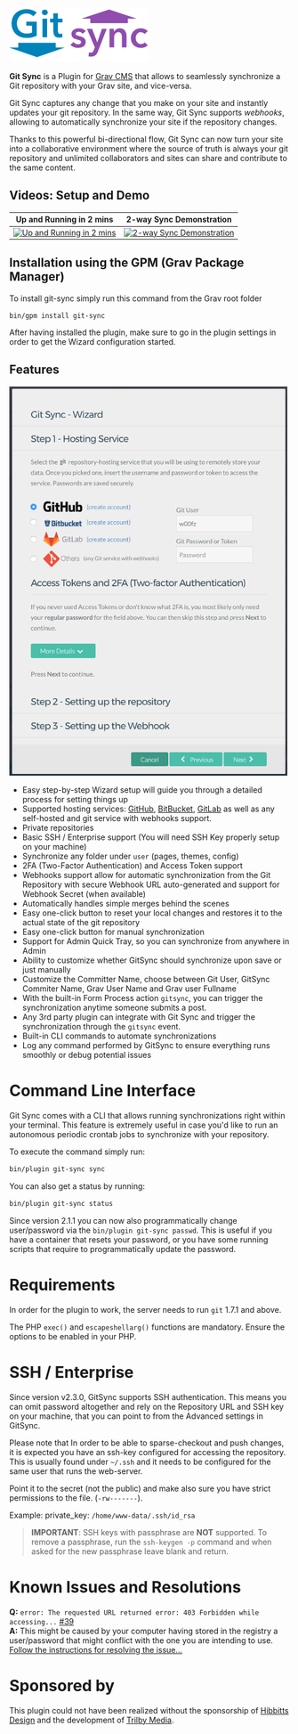 ![](images/gitsync-logo.png)

**Git Sync** is a Plugin for [Grav CMS](http://github.com/getgrav/grav) that allows to seamlessly synchronize a Git repository with your Grav site, and vice-versa. 

Git Sync captures any change that you make on your site and instantly updates your git repository. In the same way, Git Sync supports _webhooks_, allowing to automatically synchronize your site if the repository changes.

Thanks to this powerful bi-directional flow, Git Sync can now turn your site into a collaborative environment where the source of truth is always your git repository and unlimited collaborators and sites can share and contribute to the same content.


## Videos: Setup and Demo

| Up and Running in 2 mins | 2-way Sync Demonstration |
| ------------ | ----------------- |
| [![Up and Running in 2 mins](https://img.youtube.com/vi/avcGP0FAzB8/0.jpg)](https://www.youtube.com/watch?v=avcGP0FAzB8) | [![2-way Sync Demonstration](https://img.youtube.com/vi/3fy78afacyw/0.jpg)](https://www.youtube.com/watch?v=3fy78afacyw) |

## Installation using the GPM (Grav Package Manager)

To install git-sync simply run this command from the Grav root folder
```
bin/gpm install git-sync
```

After having installed the plugin, make sure to go in the plugin settings in order to get the Wizard configuration started.


## Features

<img src="wizard.png" width="500" />
 
* Easy step-by-step Wizard setup will guide you through a detailed process for setting things up
* Supported hosting services: [GitHub](https://github.com), [BitBucket](https://bitbucket.org), [GitLab](https://gitlab.com) as well as any self-hosted and git service with webhooks support.
* Private repositories
* Basic SSH / Enterprise support (You will need SSH Key properly setup on your machine)
* Synchronize any folder under `user` (pages, themes, config) 
* 2FA (Two-Factor Authentication) and Access Token support
* Webhooks support allow for automatic synchronization from the Git Repository with secure Webhook URL auto-generated and support for Webhook Secret (when available)
* Automatically handles simple merges behind the scenes
* Easy one-click button to reset your local changes and restores it to the actual state of the git repository
* Easy one-click button for manual synchronization
* Support for Admin Quick Tray, so you can synchronize from anywhere in Admin
* Ability to customize whether GitSync should synchronize upon save or just manually
* Customize the Committer Name, choose between Git User, GitSync Commiter Name, Grav User Name and Grav user Fullname 
* With the built-in Form Process action `gitsync`, you can trigger the synchronization anytime someone submits a post.
* Any 3rd party plugin can integrate with Git Sync and trigger the synchronization through the `gitsync` event.
* Built-in CLI commands to automate synchronizations
* Log any command performed by GitSync to ensure everything runs smoothly or debug potential issues

# Command Line Interface

Git Sync comes with a CLI that allows running synchronizations right within your terminal. This feature is extremely useful in case you'd like to run an autonomous periodic crontab jobs to synchronize with your repository.

To execute the command simply run:

```bash
bin/plugin git-sync sync
```

You can also get a status by running:
```bash
bin/plugin git-sync status
```

Since version 2.1.1 you can now also programmatically change user/password via the `bin/plugin git-sync passwd`. This is useful if you have a container that resets your password, or you have some running scripts that require to programmatically update the password.

# Requirements

In order for the plugin to work, the server needs to run `git` 1.7.1 and above. 

The PHP `exec()` and `escapeshellarg()` functions are mandatory. Ensure the options to be enabled in your PHP.

# SSH / Enterprise

Since version v2.3.0, GitSync supports SSH authentication. This means you can omit password altogether and rely on the Repository URL and SSH key on your machine, that you can point to from the Advanced settings in GitSync.

Please note that In order to be able to sparse-checkout and push changes, it is expected you have an ssh-key configured for accessing the repository. This is usually found under `~/.ssh` and it needs to be configured for the same user that runs the web-server.

Point it to the secret (not the public) and make also sure you have strict permissions to the file. (`-rw-------`).

Example: private_key: `/home/www-data/.ssh/id_rsa`

> **IMPORTANT**: SSH keys with passphrase are **NOT** supported. To remove a passphrase, run the `ssh-keygen -p` command and when asked for the new passphrase leave blank and return.

# Known Issues and Resolutions
**Q:** `error: The requested URL returned error: 403 Forbidden while accessing...` [#39](https://github.com/trilbymedia/grav-plugin-git-sync/issues/39)  
**A:** This might be caused by your computer having stored in the registry a user/password that might conflict with the one you are intending to use.  
[Follow the instructions for resolving the issue...](https://github.com/trilbymedia/grav-plugin-git-sync/issues/39#issuecomment-538867548)

# Sponsored by

This plugin could not have been realized without the sponsorship of [Hibbitts Design](http://www.hibbittsdesign.org/blog/) and the development of [Trilby Media](http://trilby.media).
